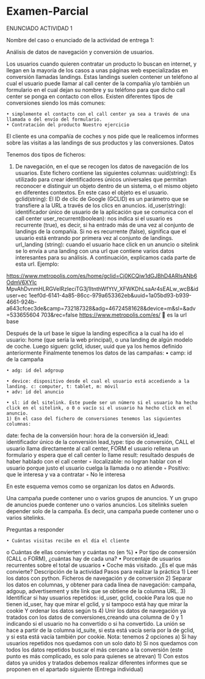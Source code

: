 # Examen-Parcial



ENUNCIADO ACTIVIDAD 1


Nombre del caso o enunciado de la actividad de entrega 1:

Análisis de datos de navegación y conversión de usuarios.

Los usuarios cuando quieren contratar un producto lo buscan en internet, y llegan en la mayoría de los casos a unas páginas web especializadas en conversión llamadas landings. Estas landings suelen contener un teléfono al cual el usuario puede llamar al call center de la compañía y/o también un formulario en el cual dejan su nombre y su teléfono para que dicho call center se ponga en contacto con ellos.
Existen diferentes tipos de conversiones siendo los más comunes:

    • simplemente el contacto con el call center ya sea a través de una llamada o del envío del formulario.
    • Contratación del producto Nuestro ejercicio
El cliente es una compañía de coches y nos pide que le realicemos informes sobre las visitas a las landings de sus productos y las conversiones.
Datos

Tenemos dos tipos de ficheros:

1) De navegación, en el que se recogen los datos de navegación de los usuarios. Este fichero contiene las siguientes columnas:
uuid(string): Es utilizado para crear identificadores únicos universales que permitan reconocer e distinguir un objeto dentro de un sistema, o el mismo objeto en diferentes contextos. En este caso el objeto es el usuario. gclid(string): El ID de clic de Google (GCLID) es un parámetro que se transfiere a la URL a través de los clics en anuncios.
id_user(string): identificador único de usuario de la aplicación que se comunica con el call center
user_recurrent(boolean): nos indica si el usuario es recurrente (true), es decir, si ha entrado más de una vez al conjunto de landings de la compañía. Si no es recurrente (false), significa que el usuario está entrando por primera vez al conjunto de landings.
url_landing (string): cuando el usuario hace click en un anuncio o sitelink se lo envía a una landing con una url que contiene varios datos interesantes para su análisis. A continuación, explicamos cada parte de esta url.
Ejemplo:

https://www.metropolis.com/es/home/gclid=Cj0KCQjw1dGJBhD4ARIsANb6OdmV6XYIc MpvAhDvnmHLRGVelRzIeciTG3j1ItnthWfYtV_XFWKDhLsaAr4sEALw_wcB&iduser=ec 1eef0d-6141-4a85-86cc-979a653362eb&uuid=1a05bd93-b939-4661-924b- a643cfcec3de&camp=732187328&adg=46724581628&device=m&sl=&adv=533655604 703&rec=false
https://www.metropolis.com/es/  es la url base

Después de la url base le sigue la landing específica a la cual ha ido el usuario: home (que sería la web principal), o una landing de algún modelo de coche.
Luego siguen: gclid, iduser, uuid que ya los hemos definido anteriormente Finalmente tenemos los datos de las campañas:
    • camp: id de la campaña

    • adg: id del adgroup

    • device: dispositivo desde el cual el usuario está accediendo a la landing. c: computer, t: tablet, m: móvil
    • adv: id del anuncio

    • sl: id del sitelink. Este puede ser un número si el usuario ha hecho click en el sitelink, o 0 o vacío si el usuario ha hecho click en el anuncio.
    1) En el caso del fichero de conversiones tenemos las siguientes columnas:

date: fecha de la conversión hour: hora de la conversión id_lead: identificador único de la conversión
lead_type: tipo de conversión, CALL el usuario llama directamente al call center, FORM el usuario rellena un formulario y espera que el call center lo llame result: resultado después de haber hablado con el call center
        ◦ ilocalizable: no logran hablar con el usuario porque justo el usuario cuelga la llamada o no atiende
        ◦ Positivo: que le interesa y va a contratar
        ◦ No le interesa

En este esquema vemos como se organizan los datos en Adwords.

Una campaña puede contener uno o varios grupos de anuncios. Y un grupo de anuncios puede contener uno o varios anuncios.
Los sitelinks suelen depender solo de la campaña. Es decir, una campaña puede contener uno o varios sitelinks.


Preguntas a responder

    • Cuántas visitas recibe en el día el cliente
o Cuántas de ellas convierten y cuántas no (en %)
    • Por tipo de conversión (CALL o FORM), ¿cuántas hay de cada una?
    • Porcentaje de usuarios recurrentes sobre el total de usuarios
    • Coche más visitado. ¿Es el que más convierte?
Descripción de la actividad
Pasos para realizar la práctica
    1) Leer los datos con python. Ficheros de navegación y de conversión
    2) Separar los datos en columnas, y obtener para cada línea de navegación: campaña, adgoup, advertisement y site link que se obtiene de la columna URL.
    3) Identificar si hay usuarios repetidos: id_user, gclid, cookie
Para los que no tienen id_user, hay que mirar el gclid, y si tampoco está hay que mirar la cookie
Y ordenar los datos según ts
    4) Unir los datos de navegación ya tratados con los datos de conversiones,creando una columna de 0 y 1 indicando si el usuario no ha convertido o si ha convertido. La unión se hace a partir de la columna id_suite, si esta está vacía sería por la de gclid, y si esta está vacía también por cookie.
Nota: tenemos 2 opciones
        a) Si hay usuarios repetidos nos quedamos con un solo dato
        b) Si nos quedamos con todos los datos repetidos buscar el más cercano a la conversión (este punto es más complicado, es solo para quienes se atrevan)
            1) Con estos datos ya unidos y tratados debemos realizar diferentes informes que se proponen en el apartado siguiente (Entrega individual)

